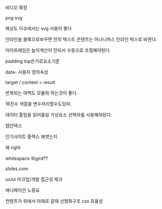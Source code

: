 비디오 확장

png svg

해상도 이슈에서는 svg 사용이 좋다

인라인을 블록으로바꾸면 안의 텍스트 콘텐츠는 어나니머스 인라인 박스로 바뀐다.

아이프레임은 높이계산이 안되서 수동으로 조절해야된다.

padding top은가로요소기준

data- 사용자 정의속성

target / context = result

반복되는 여백도 모듈화 하는것이 좋다.

16진수 색깔을 변수처리할수도있따.

데이터 툴팁을 읽어들일 가상요소 선택자를 사용해야된다. 

탭인덱스

인기사이트 플렉스 왜썻는지

왜 right

whitespace 와gird??

slides.com

ux/ui 마크업/개발 접근성 체크

애니메이션 노중요

컨텐츠가 위에서 아래로 갈때 선형화구조 css 효율성 

